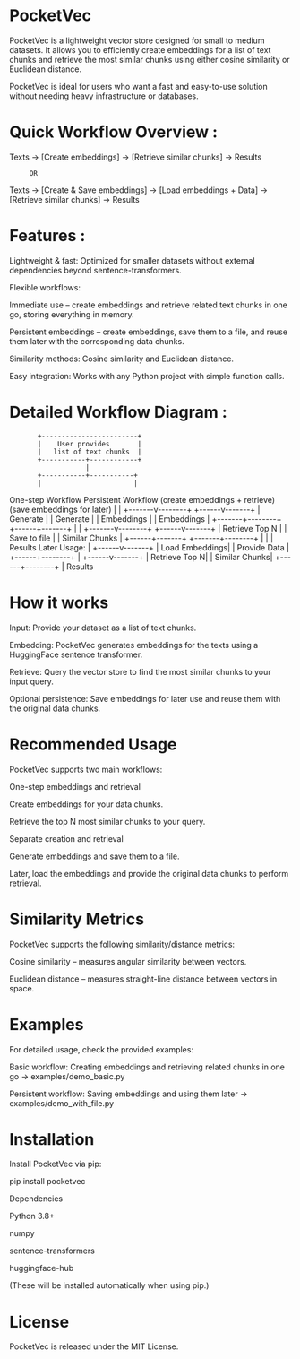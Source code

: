 # PocketVec

 PocketVec is a lightweight vector store designed for small to medium datasets. It allows you to efficiently create    embeddings for a list of text chunks and retrieve the most similar chunks using either cosine similarity or Euclidean distance.

 PocketVec is ideal for users who want a fast and easy-to-use solution without needing heavy infrastructure or databases.

# Quick Workflow Overview :

 Texts → [Create embeddings] → [Retrieve similar chunks] → Results
 
         OR
         
 Texts → [Create & Save embeddings] → [Load embeddings + Data] → [Retrieve similar chunks] → Results

# Features : 

 Lightweight & fast: Optimized for smaller datasets without external dependencies beyond sentence-transformers.

 Flexible workflows:

 Immediate use – create embeddings and retrieve related text chunks in one go, storing everything in memory.

 Persistent embeddings – create embeddings, save them to a file, and reuse them later with the corresponding data chunks.

 Similarity methods: Cosine similarity and Euclidean distance.

 Easy integration: Works with any Python project with simple function calls.

# Detailed Workflow Diagram :

           +------------------------+
           |    User provides       |
           |   list of text chunks  |
           +-----------+------------+
                       |
           +-----------+-----------+
           |                       |
   One-step Workflow          Persistent Workflow
(create embeddings + retrieve)  (save embeddings for later)
           |                       |
   +-------v--------+       +------v-------+
   | Generate       |       | Generate      |
   | Embeddings     |       | Embeddings    |
   +-------+--------+       +------+-------+
           |                       |
   +-------v--------+       +------v-------+
   | Retrieve Top N |       | Save to file  |
   | Similar Chunks |       +------+-------+
   +-------+--------+              |
           |                       |
        Results                Later Usage:
                                   |
                            +------v-------+
                            | Load Embeddings|
                            | Provide Data   |
                            +------+--------+
                                   |
                            +------v-------+
                            | Retrieve Top N|
                            | Similar Chunks|
                            +------+--------+
                                   |
                                Results

# How it works

 Input: Provide your dataset as a list of text chunks.

 Embedding: PocketVec generates embeddings for the texts using a HuggingFace sentence transformer.

 Retrieve: Query the vector store to find the most similar chunks to your input query.

 Optional persistence: Save embeddings for later use and reuse them with the original data chunks.

# Recommended Usage

 PocketVec supports two main workflows:

 One-step embeddings and retrieval

 Create embeddings for your data chunks.

 Retrieve the top N most similar chunks to your query.

 Separate creation and retrieval

 Generate embeddings and save them to a file.

 Later, load the embeddings and provide the original data chunks to perform retrieval.

# Similarity Metrics

 PocketVec supports the following similarity/distance metrics:

 Cosine similarity – measures angular similarity between vectors.

 Euclidean distance – measures straight-line distance between vectors in space.

# Examples

 For detailed usage, check the provided examples:

 Basic workflow: Creating embeddings and retrieving related chunks in one go → examples/demo_basic.py

 Persistent workflow: Saving embeddings and using them later → examples/demo_with_file.py

# Installation

 Install PocketVec via pip:

 pip install pocketvec
 
 Dependencies

 Python 3.8+

 numpy

 sentence-transformers

 huggingface-hub

 (These will be installed automatically when using pip.)

# License

  PocketVec is released under the MIT License.

